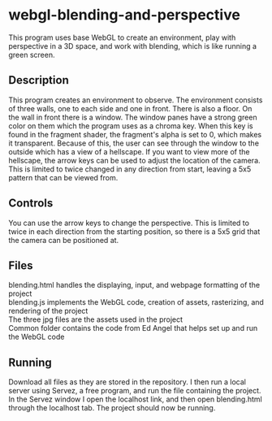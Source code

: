 # webgl-blending-and-perspective
This program uses base WebGL to create an environment, play with perspective in a 3D space, and work with blending, which is like running a green screen.  

## Description
This program creates an environment to observe. The environment consists of three walls, one to each side and one in front. There is also a floor. On the wall in front there is a window. The window panes have a strong green color on them which the program uses as a chroma key. When this key is found in the fragment shader, the fragment's alpha is set to 0, which makes it transparent. Because of this, the user can see through the window to the outside which has a view of a hellscape. If you want to view more of the hellscape, the arrow keys can be used to adjust the location of the camera. This is limited to twice changed in any direction from start, leaving a 5x5 pattern that can be viewed from.

## Controls
You can use the arrow keys to change the perspective. This is limited to twice in each direction from the starting position, so there is a 5x5 grid that the camera can be positioned at.

## Files
blending.html handles the displaying, input, and webpage formatting of the project  
blending.js implements the WebGL code, creation of assets, rasterizing, and rendering of the project  
The three jpg files are the assets used in the project  
Common folder contains the code from Ed Angel that helps set up and run the WebGL code  

## Running
Download all files as they are stored in the repository. I then run a local server using Servez, a free program, and run the file containing the project. In the Servez window I open the localhost link, and then open blending.html through the localhost tab. The project should now be running.
